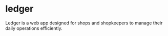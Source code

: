 # ledger
Ledger is a web app designed for shops and shopkeepers to manage their daily operations efficiently.
